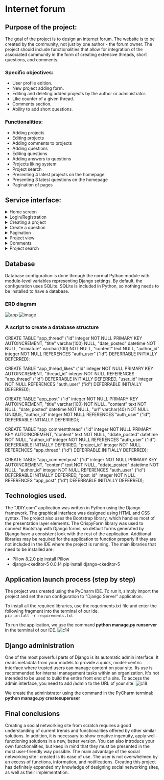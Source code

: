 # Internet forum

## Purpose of the project:
The goal of the project is to design an internet forum. The website is to be created by the community, not just by one author - the forum owner.
The project should include functionalities that allow for integration of the associated community in the form of creating extensive threads, short questions, and comments.

### Specific objectives:
* User profile edition.
* New project adding form.
* Editing and deleting added projects by the author or administrator.
* Like counter of a given thread.
* Comments section.
* Ability to add short questions.

### Functionalities:
* Adding projects
* Editing projects
* Adding comments to projects
* Adding questions
* Editing questions
* Adding answers to questions
* Projects liking system
* Project search
* Presenting 4 latest projects on the homepage
* Presenting 3 latest questions on the homepage
* Pagination of pages

## Service interface:
<details> <summary> Home screen </summary>
  
The top part of the page is occupied by a menu that allows switching between subpages. Within the banner area, there is a button allowing to go to the user login or registration window. The menu is fully responsive.
  
  ![c3](https://user-images.githubusercontent.com/58951668/121755323-2e83ad80-cb17-11eb-9bef-4354767e0ac9.PNG)
  
The main page presents a collage consisting of the 4 latest posts. Their thumbnail, title (if it fits, up to a maximum of 2 lines), and the number of likes from users are displayed.
  ![c1](https://user-images.githubusercontent.com/58951668/121754718-9802bc80-cb15-11eb-8a85-b5e684c152a9.PNG)
  
Below the collage, the 3 latest questions from users are displayed.
  ![c2](https://user-images.githubusercontent.com/58951668/121754764-b799e500-cb15-11eb-8d2a-1e1045883653.PNG)

On all pages of the application, there is a button to add a new project or question. When hovering over the button, which is familiar to many applications associated with creating a new message, two more buttons are displayed, whose icons are associated with their functionalities.
  ![c4](https://user-images.githubusercontent.com/58951668/121755204-e1074080-cb16-11eb-8fe6-746c31a846ad.png)
  
The page is closed by a footer in an uncommon style. The diagonal lines used in it give the whole thing dynamism and attract the user's attention. The footer contains the most important information, such as the website address, contact details, and links to individual social media.
  ![c5](https://user-images.githubusercontent.com/58951668/121755470-8c17fa00-cb17-11eb-99a6-108bdb690c26.PNG)


</details>
<details> <summary>Login/Registration</summary>
  
The login form is simple and user-friendly.
  ![c6](https://user-images.githubusercontent.com/58951668/121755633-f6309f00-cb17-11eb-943f-75cda62e6680.PNG)

Registration is equally simple. It requires filling in all fields and meeting the appropriate standards.
  ![c7](https://user-images.githubusercontent.com/58951668/121755711-2ed07880-cb18-11eb-838f-8733cb068b9b.PNG)

</details>
<details> <summary>Creating a project</summary>
  
When creating a project, we have two fields that are mandatory to fill in: the title and thumbnail. We have access to ckeditor, which offers features available in traditional text editors, such as formatting (bold, italic, underline, numbered and bulleted lists), tables, block quoting, linking to web resources, inserting graphics, pasting content from Microsoft Word, undoing and redoing operations, and other HTML formatting tools. It also has a built-in spell checking tool.
  ![c8](https://user-images.githubusercontent.com/58951668/121755955-d483e780-cb18-11eb-9b31-ab0944dd4d3b.PNG)

</details>
<details> <summary>Create a question</summary>
Users can also add short questions in addition to projects. They have the same functionalities as projects, with the difference that they can only contain text questions.
  ![c9](https://user-images.githubusercontent.com/58951668/121756210-a18e2380-cb19-11eb-8d56-40e77473c301.PNG)

</details>
<details> <summary>Pagination</summary>
Pagination has been applied for the view of all projects and questions. Its task is to increase the speed of page loading. As a result, the user spends less time loading content that is not needed at the moment. For questions, pagination occurs when their number exceeds 10, while in the case of projects, the limit per page is 6.
  ![c10](https://user-images.githubusercontent.com/58951668/121756396-38f37680-cb1a-11eb-9533-2293e1404f5d.PNG)

</details>
<details> <summary>Project view</summary>
After selecting a project from the homepage or the project view, the user will be taken to the project details page. The view displays the entire content of the posted project. At the top is the project title, followed by the author's information. Additionally, the number of likes and the user's profile picture are displayed. Next, the thumbnail image of the project is shown, followed by the actual project content. The project allows for editing and deletion by the author, as well as deletion by the administrator.
  ![c11](https://user-images.githubusercontent.com/58951668/121756521-aef7dd80-cb1a-11eb-921b-614016122751.PNG)
</details>

<details> <summary>Comments</summary>
The project view also has a comments section. It is equipped with the ability to delete comments by the commenter or the administrator. The comment shows the user's pseudonym, their profile picture, and the content of the comment.
  ![c12](https://user-images.githubusercontent.com/58951668/121756641-1f9efa00-cb1b-11eb-8e29-8d483dae40a7.PNG)

The comment section also exists for questions and is equipped with the same features as the comment section for projects.
  ![c13](https://user-images.githubusercontent.com/58951668/121756785-9936e800-cb1b-11eb-9bb4-8bf99568f896.PNG)

</details>
<details> <summary>Project search</summary>
On all pages of the application, there is a project search field. After entering the full or partial title and pressing the enter key, the project we are looking for will be displayed.
  ![c15](https://user-images.githubusercontent.com/58951668/121769741-9f51b680-cb65-11eb-8d39-7d897c8f54f7.PNG)

</details>

## Database
Database configuration is done through the normal Python module with module-level variables representing Django settings. By default, the configuration uses SQLite. SQLite is included in Python, so nothing needs to be installed to have a database.

### ERD diagram
![app](https://user-images.githubusercontent.com/58951668/114049692-f4362f80-988b-11eb-87ea-1e0195b8b860.png)
![image](https://user-images.githubusercontent.com/58951668/114904786-80aa9a00-9e18-11eb-8976-5cfb72d6db07.png)

### A script to create a database structure
CREATE TABLE "app_thread" ("id" integer NOT NULL PRIMARY KEY AUTOINCREMENT, "title" varchar(100) NULL, "date_posted" datetime NOT NULL, "miniature" varchar(100) NOT NULL, "content" text NULL, "author_id" integer NOT NULL REFERENCES "auth_user" ("id") DEFERRABLE INITIALLY DEFERRED);

CREATE TABLE "app_thread_likes" ("id" integer NOT NULL PRIMARY KEY AUTOINCREMENT, "thread_id" integer NOT NULL REFERENCES "app_thread" ("id") DEFERRABLE INITIALLY DEFERRED, "user_id" integer NOT NULL REFERENCES "auth_user" ("id") DEFERRABLE INITIALLY DEFERRED);

CREATE TABLE "app_post" ("id" integer NOT NULL PRIMARY KEY AUTOINCREMENT, "title" varchar(100) NOT NULL, "content" text NOT NULL, "date_posted" datetime NOT NULL, "url" varchar(40) NOT NULL UNIQUE, "author_id" integer NOT NULL REFERENCES "auth_user" ("id") DEFERRABLE INITIALLY DEFERRED);

CREATE TABLE "app_commentthread" ("id" integer NOT NULL PRIMARY KEY AUTOINCREMENT, "content" text NOT NULL, "ddate_posted" datetime NOT NULL, "author_id" integer NOT NULL REFERENCES "auth_user" ("id") DEFERRABLE INITIALLY DEFERRED, "project_id" integer NOT NULL REFERENCES "app_thread" ("id") DEFERRABLE INITIALLY DEFERRED);

CREATE TABLE "app_commentpost" ("id" integer NOT NULL PRIMARY KEY AUTOINCREMENT, "content" text NOT NULL, "ddate_posted" datetime NOT NULL, "author_id" integer NOT NULL REFERENCES "auth_user" ("id") DEFERRABLE INITIALLY DEFERRED, "post_id" integer NOT NULL REFERENCES "app_post" ("id") DEFERRABLE INITIALLY DEFERRED);

## Technologies used.
The "JDIY.com" application was written in Python using the Django framework. The graphical interface was designed using HTML and CSS syntax. The project also uses the Bootstrap library, which handles most of the presentation layer elements. The CrispyForm library was used to connect Bootstrap with Django forms, so default forms generated by Django have a consistent look with the rest of the application. Additional libraries may be required for the application to function properly if they are not included in the IDE where the project is running. The main libraries that need to be installed are:
- Pillow 8.2.0
pip install Pillow
- django-ckeditor-5 0.0.14
pip install django-ckeditor-5


## Application launch process (step by step)
The project was created using the PyCharm IDE. To run it, simply import the project and set the run configuration to "Django Server" application.

To install all the required libraries, use the requriments.txt file and enter the following fragment into the terminal of our ide.\
```pip install -r requirements.txt```


To run the application, we use the command **python manage.py runserver** in the terminal of our IDE.
![c14](https://user-images.githubusercontent.com/58951668/121757671-97225880-cb1e-11eb-8cf3-69e1b3958ba6.PNG)

## Django administration
One of the most powerful parts of Django is its automatic admin interface. It reads metadata from your models to provide a quick, model-centric interface where trusted users can manage content on your site. Its use is recommended for internal management tasks within an organization. It's not intended to be used to build the entire front end of a site. To access the admin interface, you need to add /admin to the URL of your site.
![c18](https://user-images.githubusercontent.com/58951668/121770437-95ca4d80-cb69-11eb-9845-50bd016fcedc.PNG)

We create the administrator using the command in the PyCharm terminal: **python manage.py createsuperuser**

## Final conclusions
Creating a social networking site from scratch requires a good understanding of current trends and functionalities offered by other similar solutions. In addition, it is necessary to show creative ingenuity, apply well-functioning solutions in a new, better version. You can also introduce your own functionalities, but keep in mind that they must be presented in the most user-friendly way possible. The main advantage of the social networking site I created is its ease of use. The user is not overwhelmed by an excess of functions, information, and notifications. Creating this project has definitely expanded my knowledge of designing social networking sites, as well as their implementation.
